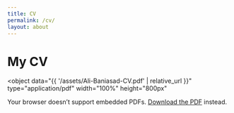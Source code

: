 ```yaml
---
title: CV
permalink: /cv/
layout: about
---
```


# My CV

<object
  data="{{ '/assets/Ali-Baniasad-CV.pdf' | relative_url }}"
  type="application/pdf"
  width="100%"
  height="800px"
>
  <p>
    Your browser doesn’t support embedded PDFs.  
    <a href="{{ '/assets/Ali-Baniasad-CV.pdf' | relative_url }}">Download the PDF</a> instead.
  </p>
</object>
